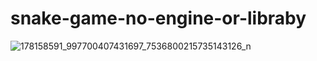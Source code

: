 # snake-game-no-engine-or-libraby

![178158591_997700407431697_7536800215735143126_n](https://user-images.githubusercontent.com/79790753/116802829-68d55480-ab40-11eb-9110-a6a920252dae.jpg)
